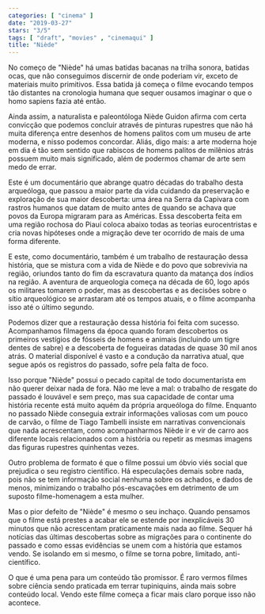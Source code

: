 ```yaml
---
categories: [ "cinema" ]
date: "2019-03-27"
stars: "3/5"
tags: [ "draft", "movies" , "cinemaqui" ]
title: "Niède"
---
```

No começo de "Niède" há umas batidas bacanas na trilha sonora,
batidas ocas, que não conseguimos discernir de onde poderiam vir,
exceto de materiais muito primitivos. Essa batida já começa o filme
evocando tempos tão distantes na cronologia humana que sequer ousamos
imaginar o que o homo sapiens fazia até então.

Ainda assim, a naturalista e paleontóloga Niède Guidon afirma com
certa convicção que podemos concluir através de pinturas rupestres
que não há muita diferença entre desenhos de homens palitos com um
museu de arte moderna, e nisso podemos concordar. Aliás, digo mais:
a arte moderna hoje em dia é tão sem sentido que rabiscos de homens
palitos de milênios atrás possuem muito mais significado, além de
podermos chamar de arte sem medo de errar.

Este é um documentário que abrange quatro décadas do trabalho desta
arqueóloga, que passou a maior parte da vida cuidando da preservação
e exploração de sua maior descoberta: uma área na Serra da Capivara
com rastros humanos que datam de muito antes de quando se achava que
povos da Europa migraram para as Américas. Essa descoberta feita em uma
região rochosa do Piauí coloca abaixo todas as teorias eurocentristas
e cria novas hipóteses onde a migração deve ter ocorrido de mais de
uma forma diferente.

E este, como documentário, também é um trabalho de restauração dessa
história, que se mistura com a vida de Niède e do povo que sobrevivia
na região, oriundos tanto do fim da escravatura quanto da matança
dos índios na região. A aventura de arqueologia começa na década
de 60, logo após os militares tomarem o poder, mas as descobertas e
as decisões sobre o sítio arqueológico se arrastaram até os tempos
atuais, e o filme acompanha isso até o último segundo.

Podemos dizer que a restauração dessa história foi feita com
sucesso. Acompanhamos filmagens da época quando foram descobertos os
primeiros vestígios de fósseis de homens e animais (incluindo um tigre
dentes de sabre) e a descoberta de fogueiras datadas de quase 30 mil anos
atrás. O material disponível é vasto e a condução da narrativa atual,
que segue após os registros do passado, sofre pela falta de foco.

Isso porque "Niède" possui o pecado capital de todo documentarista
em não querer deixar nada de fora. Não me leve a mal: o trabalho de
resgate do passado é louvável e sem preço, mas sua capacidade de
contar uma história recente está muito aquém da própria arqueóloga
do filme. Enquanto no passado Niède conseguia extrair informações
valiosas com um pouco de carvão, o filme de Tiago Tambelli insiste em
narrativas convencionais que nada acrescentam, como acompanharmos Niède
ir e vir de carro aos diferente locais relacionados com a história ou
repetir as mesmas imagens das figuras rupestres quinhentas vezes.

Outro problema de formato é que o filme possui um óbvio viés social
que prejudica o seu registro científico. Há especulações demais sobre
nada, pois não se tem informação social nenhuma sobre os achados,
e dados de menos, minimizando o trabalho pós-escavações em detrimento
de um suposto filme-homenagem a esta mulher.

Mas o pior defeito de "Niède" é mesmo o seu inchaço. Quando pensamos
que o filme está prestes a acabar ele se estende por inexplicáveis 30
minutos que não acrescentam praticamente mais nada ao filme. Sequer
há notícias das últimas descobertas sobre as migrações para o
continente do passado e como essas evidências se unem com a história
que estamos vendo. Se isolando em si mesmo, o filme se torna pobre,
limitado, anti-científico.

O que é uma pena para um conteúdo tão promissor. É raro vermos filmes
sobre ciência sendo praticada em terrar tupiniquins, ainda mais sobre
conteúdo local. Vendo este filme começa a ficar mais claro porque isso
não acontece.
